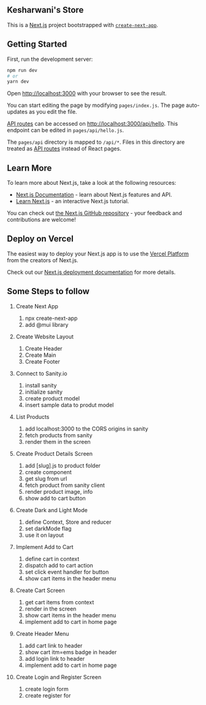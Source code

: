 ## Kesharwani's Store

This is a [Next.js](https://nextjs.org/) project bootstrapped with [`create-next-app`](https://github.com/vercel/next.js/tree/canary/packages/create-next-app).

## Getting Started

First, run the development server:

```bash
npm run dev
# or
yarn dev
```

Open [http://localhost:3000](http://localhost:3000) with your browser to see the result.

You can start editing the page by modifying `pages/index.js`. The page auto-updates as you edit the file.

[API routes](https://nextjs.org/docs/api-routes/introduction) can be accessed on [http://localhost:3000/api/hello](http://localhost:3000/api/hello). This endpoint can be edited in `pages/api/hello.js`.

The `pages/api` directory is mapped to `/api/*`. Files in this directory are treated as [API routes](https://nextjs.org/docs/api-routes/introduction) instead of React pages.

## Learn More

To learn more about Next.js, take a look at the following resources:

- [Next.js Documentation](https://nextjs.org/docs) - learn about Next.js features and API.
- [Learn Next.js](https://nextjs.org/learn) - an interactive Next.js tutorial.

You can check out [the Next.js GitHub repository](https://github.com/vercel/next.js/) - your feedback and contributions are welcome!

## Deploy on Vercel

The easiest way to deploy your Next.js app is to use the [Vercel Platform](https://vercel.com/new?utm_medium=default-template&filter=next.js&utm_source=create-next-app&utm_campaign=create-next-app-readme) from the creators of Next.js.

Check out our [Next.js deployment documentation](https://nextjs.org/docs/deployment) for more details.

## Some Steps to follow

1. Create Next App

   1. npx create-next-app
   2. add @mui library

2. Create Website Layout

   1. Create Header
   2. Create Main
   3. Create Footer

3. Connect to Sanity.io

   1. install sanity
   2. initialize sanity
   3. create product model
   4. insert sample data to produt model

4. List Products

   1. add localhost:3000 to the CORS origins in sanity
   2. fetch products from sanity
   3. render them in the screen

5. Create Product Details Screen

   1. add [slug].js to product folder
   2. create component
   3. get slug from url
   4. fetch product from sanity client
   5. render product image, info
   6. show add to cart button

6. Create Dark and Light Mode

   1. define Context, Store and reducer
   2. set darkMode flag
   3. use it on layout

7. Implement Add to Cart

   1. define cart in context
   2. dispatch add to cart action
   3. set click event handler for button
   4. show cart items in the header menu

8. Create Cart Screen

   1. get cart items from context
   2. render in the screen
   3. show cart items in the header menu
   4. implement add to cart in home page

9. Create Header Menu

   1. add cart link to header
   2. show cart itm=ems badge in header
   3. add login link to header
   4. implement add to cart in home page

10. Create Login and Register Screen
    1. create login form
    2. create register for

